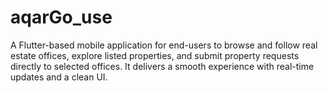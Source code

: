 # aqarGo_use
 A Flutter-based mobile application for end-users to browse and follow real estate offices, explore listed properties, and submit property requests directly to selected offices. It delivers a smooth experience with real-time updates and a clean UI.
